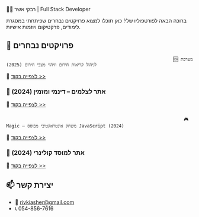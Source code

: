  👩‍💻 רבקי אשר | Full Stack Developer

ברוכה הבאה לפורטפוליו שלי! כאן תוכלו למצוא פרויקטים נבחרים שפיתחתי במסגרת לימודים, פרקטיקום ויוזמות אישיות.

## 🚀 פרויקטים נבחרים
                                                                   🆘 מערכת לניהול קריאות חירום וזיהוי מצבי חירום (2025)   
🔗 [לצפייה בקוד >>](https://github.com/rivka-214/emergency-calls-system)

### 📸 אתר לצלמים – דינמי ומזמין (2024)
🔗 [לצפייה בקוד >>](https://github.com/rivka-214/photographers-site)
###
                                                                       🎮 Magic – משחק אינטראקטיבי מבוסס JavaScript (2024)
🔗 [לצפייה בקוד >>](https://github.com/rivka-214/magic-game)

### 🧁 אתר למוסד קולינרי (2024)
🔗 [לצפייה בקוד >>](https://github.com/rivka-214/culinary-school-site)
## 📫 יצירת קשר
- 📧 rivkiasher@gmail.com  
- 📞 054-856-7616
